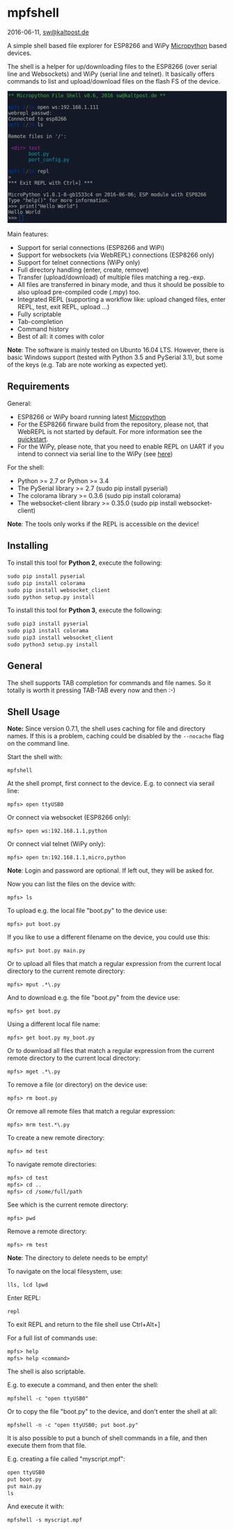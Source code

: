 # mpfshell
2016-06-11, sw@kaltpost.de

A simple shell based file explorer for ESP8266 and WiPy 
[Micropython](https://github.com/micropython/micropython) based devices.

The shell is a helper for up/downloading files to the ESP8266 (over serial line and Websockets) 
and WiPy (serial line and telnet). It basically offers commands to list and upload/download 
files on the flash FS of the device.

![mpfshell](./doc/screenshot.png)

Main features:

* Support for serial connections (ESP8266 and WiPi)
* Support for websockets (via WebREPL) connections (ESP8266 only)
* Support for telnet connections (WiPy only)
* Full directory handling (enter, create, remove)
* Transfer (upload/download) of multiple files matching a reg.-exp.
* All files are transferred in binary mode, and thus it should be 
  possible to also upload pre-compiled code (.mpy) too.
* Integrated REPL (supporting a workflow like: upload changed files, enter REPL, test, exit REPL, upload ...)
* Fully scriptable
* Tab-completion
* Command history
* Best of all: it comes with color


__Note__: The software is mainly tested on Ubunto 16.04 LTS. However, there is basic Windows support
(tested with Python 3.5 and PySerial 3.1), but some of the keys (e.g. Tab are note working as 
expected yet).

## Requirements

General:

* ESP8266 or WiPy board running latest [Micropython](https://github.com/micropython/micropython)
* For the ESP8266 firware build from the repository, please not, that WebREPL is not started
  by default. For more information see the [quickstart](http://micropython.org/resources/docs/en/latest/esp8266/esp8266/quickref.html#webrepl-web-browser-interactive-prompt).
* For the WiPy, please note, that you need to enable REPL on UART if you intend to connect
  via serial line to the WiPy (see [here](http://micropython.org/resources/docs/en/latest/wipy/wipy/tutorial/repl.html))

For the shell:

* Python >= 2.7 or Python >= 3.4 
* The PySerial library >= 2.7 (sudo pip install pyserial)
* The colorama library >= 0.3.6 (sudo pip install colorama)
* The websocket-client library >= 0.35.0 (sudo pip install websocket-client)

__Note__: The tools only works if the REPL is accessible on the device!

## Installing

To install this tool for __Python 2__, execute the following:

	sudo pip install pyserial
    sudo pip install colorama
    sudo pip install websocket_client
    sudo python setup.py install

To install this tool for __Python 3__, execute the following:

	sudo pip3 install pyserial
    sudo pip3 install colorama
    sudo pip3 install websocket_client
    sudo python3 setup.py install

## General

The shell supports TAB completion for commands and file names.
So it totally is worth it pressing TAB-TAB every now and then :-)
    
## Shell Usage

__Note:__ Since version 0.7.1, the shell uses caching for file and
directory names. If this is a problem, caching could be disabled by
the `--nocache` flag on the command line.

Start the shell with:

    mpfshell

At the shell prompt, first connect to the device. E.g. to connect 
via serail line:

    mpfs> open ttyUSB0
    
Or connect via websocket (ESP8266 only):

    mpfs> open ws:192.168.1.1,python
    
Or connect vial telnet (WiPy only):

    mpfs> open tn:192.168.1.1,micro,python
    
__Note__: Login and password are optional. If left out, they will be asked for. 

Now you can list the files on the device with:

    mpfs> ls

To upload e.g. the local file "boot.py" to the device use:

    mpfs> put boot.py

If you like to use a different filename on the device, you could use this:

    mpfs> put boot.py main.py

Or to upload all files that match a regular expression from the 
current local directory to the current remote directory:

    mpfs> mput .*\.py

And to download e.g. the file "boot.py" from the device use:

    mpfs> get boot.py
    
Using a different local file name:

    mpfs> get boot.py my_boot.py

Or to download all files that match a regular expression from the 
current remote directory to the current local directory:

    mpfs> mget .*\.py

To remove a file (or directory) on the device use:

    mpfs> rm boot.py

Or remove all remote files that match a regular expression:

    mpfs> mrm test.*\.py

To create a new remote directory:

    mpfs> md test

To navigate remote directories:

    mpfs> cd test
    mpfs> cd ..
    mpfs> cd /some/full/path
    
See which is the current remote directory:

    mpfs> pwd

Remove a remote directory:

    mpfs> rm test
    
__Note__: The directory to delete needs to be empty!

To navigate on the local filesystem, use:

    lls, lcd lpwd

Enter REPL:

    repl
    
To exit REPL and return to the file shell use Ctrl+Alt+] 

For a full list of commands use:

    mpfs> help
    mpfs> help <command>

The shell is also scriptable.

E.g. to execute a command, and then enter the shell:

    mpfshell -c "open ttyUSB0"
    
Or to copy the file "boot.py" to the device, and don't enter the shell at all:

    mpfshell -n -c "open ttyUSB0; put boot.py"

It is also possible to put a bunch of shell commands in a file, and then execute
them from that file.
 
E.g. creating a file called "myscript.mpf":

    open ttyUSB0 
    put boot.py
    put main.py
    ls
    
And execute it with:

    mpfshell -s myscript.mpf    
